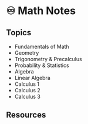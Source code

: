 # ♾️ Math Notes

## Topics

- Fundamentals of Math
- Geometry
- Trigonometry & Precalculus
- Probability & Statistics
- Algebra
- Linear Algebra
- Calculus 1
- Calculus 2
- Calculus 3

## Resources
